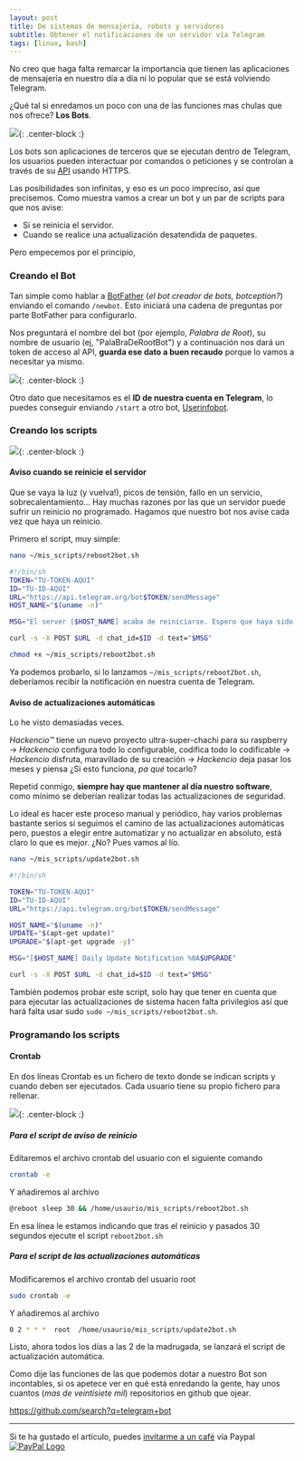 ```yaml
---
layout: post
title: De sistemas de mensajería, robots y servidores
subtitle: Obtener el notificaciones de un servidor vía Telegram
tags: [linux, bash]
---
```

No creo que haga falta remarcar la importancia que tienen las aplicaciones de mensajería en nuestro día a día ni lo popular que se está volviendo Telegram.

¿Qué tal si enredamos un poco con una de las funciones mas chulas que nos ofrece? **Los Bots**.

![]( https://i.imgur.com/glrj53R.png ){: .center-block :}

Los bots son aplicaciones de terceros que se ejecutan dentro de Telegram, los usuarios pueden interactuar por comandos o peticiones y se controlan a través de su [API](https://core.telegram.org/bots/api) usando HTTPS.

Las posibilidades son infinitas, y eso es un poco impreciso, así que precisemos. Como muestra vamos a crear un bot y un par de scripts para que nos avise:

- Si se reinicia el servidor.
- Cuando se realice una actualización desatendida de paquetes.

Pero empecemos por el principio,

### Creando el Bot

Tan simple como hablar a [BotFather](https://telegram.me/botfather) (*el bot creador de bots, botception?*) enviando el comando `/newbot`.  Esto iniciará una cadena de preguntas por parte BotFather para configurarlo.

Nos preguntará el nombre del bot (por ejemplo, *Palabra de Root*), su nombre de usuario (ej, "PalaBraDeRootBot")  y a continuación nos dará un token de acceso al API, **guarda ese dato a buen recaudo** porque lo vamos a necesitar ya mismo.

![]( https://i.imgur.com/dma4h7w.png ){: .center-block :}

Otro dato que necesitamos es el **ID de nuestra cuenta en Telegram**, lo puedes conseguir enviando `/start` a otro bot, [Userinfobot](https://telegram.me/userinfobot).

### Creando los scripts

![]( https://i.imgur.com/GC6Fk6E.png ){: .center-block :}

#### Aviso cuando se reinicie el servidor

Que se vaya la luz (y vuelva!), picos de tensión, fallo en un servicio, sobrecalentamiento... Hay muchas razones por las que un servidor puede sufrir un reinicio no programado. Hagamos que nuestro bot nos avise cada vez que haya un reinicio.

Primero el script, muy simple:

```bash
nano ~/mis_scripts/reboot2bot.sh
```

```bash
#!/bin/sh
TOKEN="TU-TOKEN-AQUI"
ID="TU-ID-AQUI"
URL="https://api.telegram.org/bot$TOKEN/sendMessage"
HOST_NAME="$(uname -n)"

MSG="El server [$HOST_NAME] acaba de reiniciarse. Espero que haya sido a propósito!"

curl -s -X POST $URL -d chat_id=$ID -d text="$MSG"
```

```bash
chmod +x ~/mis_scripts/reboot2bot.sh
```

Ya podemos probarlo, si lo lanzamos `~/mis_scripts/reboot2bot.sh`, deberíamos recibir la notificación en nuestra cuenta de Telegram.

#### Aviso de actualizaciones automáticas

Lo he visto demasiadas veces. 

 *Hackencio™* tiene un nuevo proyecto ultra-super-chachi para su raspberry →  *Hackencio* configura todo lo configurable, codifica todo lo codificable → *Hackencio* disfruta, maravillado de su creación →  *Hackencio* deja pasar los meses y piensa ¿Si esto funciona, *pa qué* tocarlo?

Repetid conmigo, **siempre hay que mantener al día nuestro software**, como mínimo se deberían realizar todas las actualizaciones de seguridad.

Lo ideal es hacer este proceso manual y periódico, hay varios problemas bastante serios si seguimos el camino de las actualizaciones automáticas pero, puestos a elegir entre automatizar y no actualizar en absoluto, está claro lo que es mejor. ¿No? Pues vamos al lío.

```bash
nano ~/mis_scripts/update2bot.sh
```

```bash
#!/bin/sh

TOKEN="TU-TOKEN-AQUI"
ID="TU-ID-AQUI"
URL="https://api.telegram.org/bot$TOKEN/sendMessage"

HOST_NAME="$(uname -n)"
UPDATE="$(apt-get update)"
UPGRADE="$(apt-get upgrade -y)"

MSG="[$HOST_NAME] Daily Update Notification %0A$UPGRADE"

curl -s -X POST $URL -d chat_id=$ID -d text="$MSG"
```

También podemos probar este script, solo hay que tener en cuenta que para ejecutar las actualizaciones de sistema hacen falta privilegios así que hará falta usar sudo `sudo ~/mis_scripts/reboot2bot.sh`.

### Programando los scripts

#### Crontab

En dos líneas Crontab es un fichero de texto donde se indican scripts y cuando deben ser ejecutados. Cada usuario tiene su propio fichero para rellenar.

![]( https://i.imgur.com/nzHttN7.png ){: .center-block :}

##### Para el script de aviso de reinicio

Editaremos el archivo crontab del usuario con el siguiente comando

```bash
crontab -e
```

Y añadiremos al archivo

```bash
@reboot sleep 30 && /home/usaurio/mis_scripts/reboot2bot.sh
```

En esa línea le estamos indicando que tras el reinicio y pasados 30 segundos ejecute el script `reboot2bot.sh`

##### Para el script de las actualizaciones automáticas

Modificaremos el archivo crontab del usuario root 

```bash
sudo crontab -e
```

Y añadiremos al archivo

```bash
0 2 * * *  root  /home/usaurio/mis_scripts/update2bot.sh
```

Listo, ahora todos los días a las 2 de la madrugada, se lanzará el script de actualización automática.



Como dije las funciones de las que podemos dotar a nuestro Bot son incontables, si os apetece ver en qué está enredando la gente, hay unos cuantos (*mas de veintisiete mil*) repositorios en github que ojear.

 https://github.com/search?q=telegram+bot 



------

Si te ha gustado el artículo, puedes [invitarme a un café](https://www.paypal.me/TheRealomiK/1.2) vía Paypal [![PayPal Logo](https://i.imgur.com/Tpa3ejG.png)](https://www.paypal.me/TheRealomiK/1.2)
